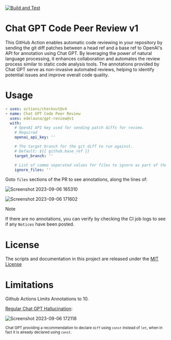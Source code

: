 [![Build and Test](https://github.com/actions/checkout/actions/workflows/test.yml/badge.svg)](https://github.com/actions/checkout/actions/workflows/test.yml)

# Chat GPT Code Peer Review v1

This GitHub Action enables automatic code reviewing in your repository by sending the git diff patches between a head ref and a base ref to OpenAI's API for annotation using Chat GPT. By leveraging the power of natural language processing, it enhances collaboration and automates the review process similar to static code analysis tools. The annotations provided by Chat GPT serve as non-invasive automated reviews, helping to identify potential issues and improve overall code quality.

# Usage

<!-- start usage -->
```yaml
- uses: actions/checkout@v4
- name: Chat GPT Code Peer Review
  uses: edelauna/gpt-review@v1
  with:
    # OpenAI API key used for sending patch diffs for review.
    # Required
    openai_api_key: ''

    # The target branch for the git diff to run against.
    # Default: ${{ github.base_ref }}
    target_branch: ''

    # List of comma seperated values for files to ignore as part of the review process.
    ignore_files: ''
```
<!-- end usage -->

Goto `files` sections of the PR to see annotations, along the lines of:

![Screenshot 2023-09-06 165310](https://github.com/edelauna/gpt-review/assets/54631123/e37c4a7b-0172-461e-b016-347d7e0f3ccf)

![Screenshot 2023-09-06 171602](https://github.com/edelauna/gpt-review/assets/54631123/f9fd6771-5f1d-423c-8abb-ff56c9917888)

> [!NOTE]
>
> If there are no annotations, you can verify by checking the CI job logs to see if any `Notices` have been posted.

# License

The scripts and documentation in this project are released under the [MIT License](LICENSE)


# Limitations
Github Actions Limits Annotations to 10.

[Regular Chat GPT Hallucination](https://github.com/edelauna/gpt-review/pull/7/files#diff-a2a171449d862fe29692ce031981047d7ab755ae7f84c707aef80701b3ea0c80R7):

![Screenshot 2023-09-06 172118](https://github.com/edelauna/gpt-review/assets/54631123/a972a0c9-d18d-4a7c-9c69-1f6f7f25da2b)

<sub>Chat GPT providing a recommendation to declare `diff` using `const` instead of `let`, when in fact it is already declared using `const`.</sub>
